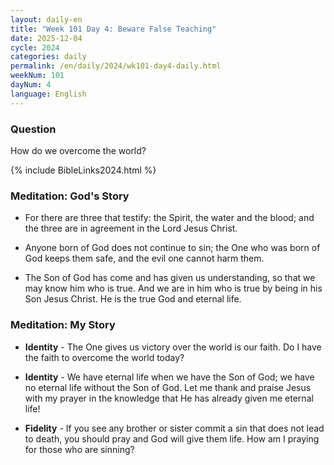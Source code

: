 ```yaml
---
layout: daily-en
title: "Week 101 Day 4: Beware False Teaching"
date: 2025-12-04
cycle: 2024
categories: daily
permalink: /en/daily/2024/wk101-day4-daily.html
weekNum: 101
dayNum: 4
language: English
---
```


### Question     
How do we overcome the world?

{% include BibleLinks2024.html %} 

### Meditation: God's Story   
+ For there are three that testify: the Spirit, the water and the blood; and the three are in agreement in the Lord Jesus Christ. 

+ Anyone born of God does not continue to sin; the One who was born of God keeps them safe, and the evil one cannot harm them. 

+ The Son of God has come and has given us understanding, so that we may know him who is true. And we are in him who is true by being in his Son Jesus Christ. He is the true God and eternal life. 

### Meditation: My Story   
+ **Identity** - The One gives us victory over the world is our faith. Do I have the faith to overcome the world today? 

+ **Identity** - We have eternal life when we have the Son of God; we have no eternal life without the Son of God. Let me thank and praise Jesus with my prayer in the knowledge that He has already given me eternal life! 

+ **Fidelity** - If you see any brother or sister commit a sin that does not lead to death, you should pray and God will give them life. How am I praying for those who are sinning? 
